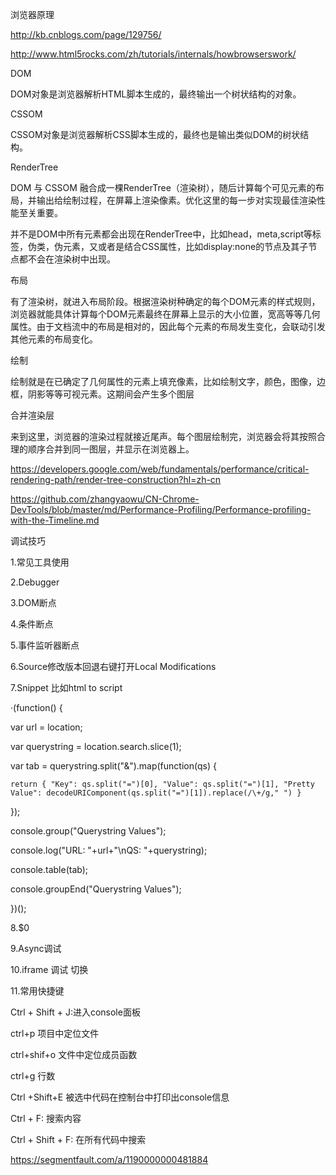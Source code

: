 浏览器原理

http://kb.cnblogs.com/page/129756/

http://www.html5rocks.com/zh/tutorials/internals/howbrowserswork/

DOM

 

DOM对象是浏览器解析HTML脚本生成的，最终输出一个树状结构的对象。

CSSOM

 

CSSOM对象是浏览器解析CSS脚本生成的，最终也是输出类似DOM的树状结构。

RenderTree

 

DOM 与 CSSOM 融合成一棵RenderTree（渲染树），随后计算每个可见元素的布局，并输出给绘制过程，在屏幕上渲染像素。优化这里的每一步对实现最佳渲染性能至关重要。

并不是DOM中所有元素都会出现在RenderTree中，比如head，meta,script等标签，伪类，伪元素，又或者是结合CSS属性，比如display:none的节点及其子节点都不会在渲染树中出现。



 

布局

 

有了渲染树，就进入布局阶段。根据渲染树种确定的每个DOM元素的样式规则，浏览器就能具体计算每个DOM元素最终在屏幕上显示的大小位置，宽高等等几何属性。由于文档流中的布局是相对的，因此每个元素的布局发生变化，会联动引发其他元素的布局变化。

 

绘制

 

绘制就是在已确定了几何属性的元素上填充像素，比如绘制文字，颜色，图像，边框，阴影等等可视元素。这期间会产生多个图层

 

合并渲染层

 

来到这里，浏览器的渲染过程就接近尾声。每个图层绘制完，浏览器会将其按照合理的顺序合并到同一图层，并显示在浏览器上。

 

https://developers.google.com/web/fundamentals/performance/critical-rendering-path/render-tree-construction?hl=zh-cn

https://github.com/zhangyaowu/CN-Chrome-DevTools/blob/master/md/Performance-Profiling/Performance-profiling-with-the-Timeline.md

 

 

调试技巧

 

1.常见工具使用

2.Debugger

3.DOM断点

4.条件断点

5.事件监听器断点

6.Source修改版本回退右键打开Local Modifications

7.Snippet 比如html to script

·(function() {

  var url = location;

  var querystring = location.search.slice(1);

  var tab = querystring.split("&").map(function(qs) {

    return { "Key": qs.split("=")[0], "Value": qs.split("=")[1], "Pretty Value": decodeURIComponent(qs.split("=")[1]).replace(/\+/g," ") }

  });

 

  console.group("Querystring Values");

  console.log("URL: "+url+"\nQS:  "+querystring);

  console.table(tab);

  console.groupEnd("Querystring Values");

 

})();

8.$0

9.Async调试

10.iframe 调试 切换

11.常用快捷键

Ctrl + Shift + J:进入console面板

ctrl+p 项目中定位文件

ctrl+shif+o 文件中定位成员函数

ctrl+g 行数

Ctrl +Shift+E 被选中代码在控制台中打印出console信息

Ctrl + F: 搜索内容

Ctrl + Shift + F: 在所有代码中搜索

 

https://segmentfault.com/a/1190000000481884